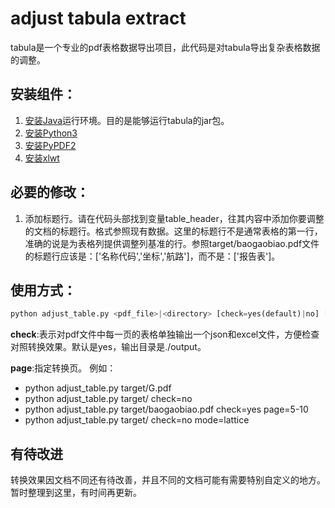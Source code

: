 # adjust tabula extract
tabula是一个专业的pdf表格数据导出项目，此代码是对tabula导出复杂表格数据的调整。

## 安装组件：
1. [安装Java](http://www.oracle.com/technetwork/java/javase/downloads/jre8-downloads-2133155.html "java")运行环境。目的是能够运行tabula的jar包。
2. [安装Python3](https://www.python.org/downloads/ "下载Python3")
3. [安装PyPDF2](https://pypi.org/project/PyPDF2/ "PyPDF2")
4. [安装xlwt](https://pypi.org/project/xlwt/ "xlwt")

## 必要的修改：
1. 添加标题行。请在代码头部找到变量table_header，往其内容中添加你要调整的文档的标题行。格式参照现有数据。这里的标题行不是通常表格的第一行，准确的说是为表格列提供调整列基准的行。参照target/baogaobiao.pdf文件的标题行应该是：['名称代码','坐标','航路']，而不是：['报告表']。

## 使用方式：
```python
python adjust_table.py <pdf_file>|<directory> [check=yes(default)|no] [page=2|2-10|all|top5(default)] [mode=lattice(default)|stream]
```
**check**:表示对pdf文件中每一页的表格单独输出一个json和excel文件，方便检查对照转换效果。默认是yes，输出目录是./output。

**page**:指定转换页。
例如：
* python adjust_table.py target/G.pdf 
* python adjust_table.py target/  check=no 
* python adjust_table.py target/baogaobiao.pdf  check=yes page=5-10
* python adjust_table.py target/ check=no mode=lattice

## 有待改进
转换效果因文档不同还有待改善，并且不同的文档可能有需要特别自定义的地方。暂时整理到这里，有时间再更新。
